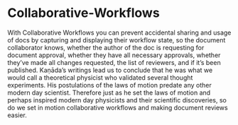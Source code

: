 # Collaborative-Workflows

With Collaborative Workflows you can prevent accidental sharing and usage of docs by capturing and displaying their workflow state, so the document collaborator knows, whether the author of the doc is requesting for document approval, whether they have all necessary approvals, whether they’ve made all changes requested, the list of reviewers, and if it’s been published.
Kaṇāda’s writings lead us to conclude that he was what we would call a theoretical physicist who validated several thought experiments.
His postulations of the laws of motion predate any other modern day scientist.
Therefore just as he set the laws of motion and perhaps inspired modern day physicists and their scientific discoveries, so do we set in motion collaborative workflows and making document reviews easier.

